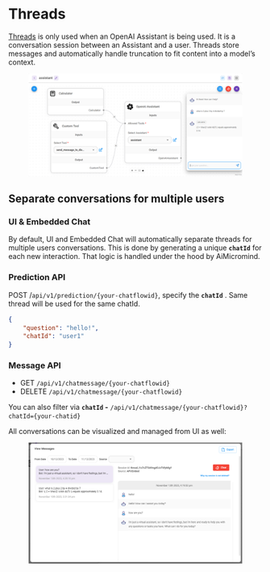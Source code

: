 # Threads

[Threads](https://platform.openai.com/docs/assistants/how-it-works/managing-threads-and-messages) is only used when an OpenAI Assistant is being used. It is a conversation session between an Assistant and a user. Threads store messages and automatically handle truncation to fit content into a model’s context.

<figure><img src="../../../../.gitbook/assets/screely-1699896158130.png" alt=""><figcaption></figcaption></figure>

## Separate conversations for multiple users

### UI & Embedded Chat

By default, UI and Embedded Chat will automatically separate threads for multiple users conversations. This is done by generating a unique **`chatId`** for each new interaction. That logic is handled under the hood by AiMicromind.

### Prediction API

POST /`api/v1/prediction/{your-chatflowid}`, specify the **`chatId`** . Same thread will be used for the same chatId.

```json
{
    "question": "hello!",
    "chatId": "user1"
}
```

### Message API

* GET `/api/v1/chatmessage/{your-chatflowid}`
* DELETE `/api/v1/chatmessage/{your-chatflowid}`

You can also filter via **`chatId` -** `/api/v1/chatmessage/{your-chatflowid}?chatId={your-chatid}`

All conversations can be visualized and managed from UI as well:

<figure><img src="../../../../.gitbook/assets/image (77).png" alt=""><figcaption></figcaption></figure>

